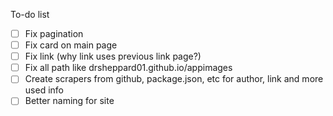 To-do list

- [ ] Fix pagination
- [ ] Fix card on main page
- [ ] Fix link (why link uses previous link page?)
- [ ] Fix all path like drsheppard01.github.io/appimages
- [ ] Create scrapers from github, package.json, etc for author, link and more used info
- [ ] Better naming for site
